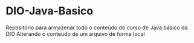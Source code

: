 # DIO-Java-Basico
Repositório para armazenar todo o conteúdo do curso de Java básico da DIO
Alterando o conteudo de um arquivo de forma local